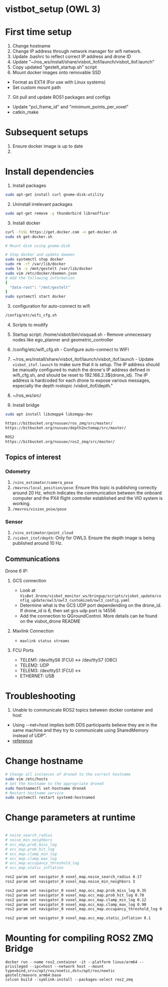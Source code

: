 # vistbot_setup (OWL 3)

# First time setup
1. Change hostname
2. Change IP address through network manager for wifi network.
3. Update .bashrc to reflect correct IP address and drone ID
4. Update "~/ros_ws/install/share/visbot_itof/launch/visbot_itof.launch"
5. Copy updated "gestelt_startup.sh" script
6. Mount docker images onto removable SSD 
  - Format as EXT4 (For use with Linux systems) 
  - Set custom mount path
7. Git pull and update ROS1 packages and configs 
  - Update "pcl_frame_id" and "minimum_points_per_voxel"
  - catkin_make


# Subsequent setups
1. Ensure docker image is up to date
2. 


# Install dependencies
1. Install packages
```bash
sudo apt-get install curl gnome-disk-utility
```

2. Uninstall irrelevant packages
```bash
sudo apt-get remove -y thunderbird libreoffice*
```

3. Install docker
```bash
curl -fsSL https://get.docker.com -o get-docker.sh
sudo sh get-docker.sh

# Mount disk using gnome-disk

# Stop docker and update daemon
sudo systemctl stop docker
sudo rm -rf /var/lib/docker
sudo ln -s /mnt/gestelt /var/lib/docker
sudo vim /etc/docker/daemon.json
# Add the following information
{
  "data-root": "/mnt/gestelt"
}
sudo systemctl start docker
```

3. configuration for auto-connect to wifi 

```bash
/config/etc/wifi_cfg.sh
```

4. Scripts to modify

  1. Startup script: /home/visbot/bin/visquad.sh
    - Remove unnecessary nodes like ego_planner and geometric_controller
  2. /config/etc/wifi_cfg.sh
    - Configure auto-connect to WIFI
  3. ~/ros_ws/install/share/visbot_itof/launch/visbot_itof.launch
    - Update `visbot_itof.launch` to make sure that it is setup. The IP address should be manually configured to match the drone's IP address defined in wifi_cfg.sh, and should be reset to 192.168.2.3${drone_id}. The IP address is hardcoded for each drone to expose various messages, especially the depth rostopic /visbot_itof/depth."
  4. ~/ros_ws/src/

5. Install bridge
```bash
sudo apt install libzmqpp4 libzmqpp-dev

https://bitbucket.org/nusuav/ros_zmq/src/master/
https://bitbucket.org/nusuav/depth2octomap/src/master/

ROS2
https://bitbucket.org/nusuav/ros2_zmq/src/master/

```

## Topics of interest

### Odometry
1. `/vins_estimator/camera_pose`
2. `/mavros/local_position/pose`: Ensure this topic is publishing correctly around 20 Hz, which indicates the communication between the onboard computer and the PX4 flight controller established and the VIO system is working.
3. `/mavros/vision_pose/pose`

### Sensor
1. `/vins_estimator/point_cloud`
4. `/visbot_itof/depth`: Only for OWL3. Ensure the depth image is being published around 10 Hz.

## Communications

Drone 6 IP: 

1. GCS connection
    - Look at `VisBot_Drone/visbot_monitor_ws/bringup/scripts/visbot_update/config_update/owl3/owl3_customized/owl3_config.yaml` 
    - Determine what is the GCS UDP port dependending on the drone_id. If drone_id is 6, then set gcs udp port is 14556
    - Add the connection to QGroundControl. More details can be found on the visbot_drone README

2. Mavlink Connection
    - `mavlink status streams`

3. FCU Ports
    - TELEM1: /dev/ttyS6 (FCU) <-> /dev/ttyS7 (OBC)
    - TELEM2: UDP 
    - TELEM3: /dev/ttyS1 (FCU) <->
    - ETHERNET: USB

# Troubleshooting

1. Unable to communicate ROS2 topics between docker container and host  
  - Using --net=host implies both DDS participants believe they are in the same machine and they try to communicate using SharedMemory instead of UDP".
 - [reference](https://robotics.stackexchange.com/questions/98161/ros2-foxy-nodes-cant-communicate-through-docker-container-border)


# Change hostname
```bash
# Change all instances of droneX to the correct hostname
sudo vim /etc/hosts
# Set the hostname to the appropriate droneX
sudo hostnamectl set-hostname droneX
# Restart hostname service
sudo systemctl restart systemd-hostnamed
```


# Change parameters at runtime
```bash

# noise_search_radius
# noise_min_neighbors
# occ_map.prob_miss_log
# occ_map.prob_hit_log
# occ_map.clamp_min_log
# occ_map.clamp_max_log
# occ_map.occupancy_threshold_log
# occ_map.static_inflation

ros2 param set navigator_0 voxel_map.noise_search_radius 0.17
ros2 param set navigator_0 voxel_map.noise_min_neighbors 3

ros2 param set navigator_0 voxel_map.occ_map.prob_miss_log 0.35
ros2 param set navigator_0 voxel_map.occ_map.prob_hit_log 0.78
ros2 param set navigator_0 voxel_map.occ_map.clamp_min_log 0.12
ros2 param set navigator_0 voxel_map.occ_map.clamp_max_log 0.90
ros2 param set navigator_0 voxel_map.occ_map.occupancy_threshold_log 0.65

ros2 param set navigator_0 voxel_map.occ_map.static_inflation 0.1
```

# Mounting for compiling ROS2 ZMQ Bridge
```
docker run --name ros2_container -it --platform linux/arm64 --privileged --ipc=host --network host --mount type=bind,src=/opt/ros/noetic,dst=/opt/ros/noetic gestelt/mavoro_arm64:base
colcon build --symlink-install --packages-select ros2_zmq
```